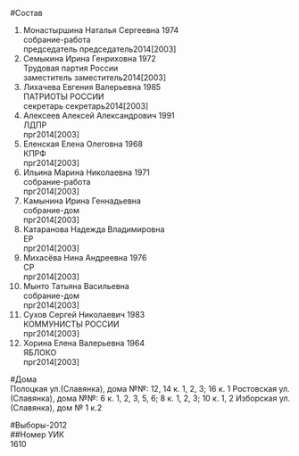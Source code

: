 #Состав  
1. Монастыршина Наталья Сергеевна 1974  
    собрание-работа  
    председатель председатель2014[2003]  
2. Семыкина Ирина Генриховна 1972  
    Трудовая партия России  
    заместитель заместитель2014[2003]  
3. Лихачева Евгения Валерьевна 1985  
    ПАТРИОТЫ РОССИИ  
    секретарь секретарь2014[2003]  
4. Алексеев Алексей Александрович 1991  
    ЛДПР  
    прг2014[2003]  
5. Еленская Елена Олеговна 1968  
    КПРФ  
    прг2014[2003]  
6. Ильина Марина Николаевна 1971  
    собрание-работа  
    прг2014[2003]  
7. Камынина Ирина Геннадьевна  
    собрание-дом  
    прг2014[2003]  
8. Катаранова Надежда Владимировна  
    ЕР  
    прг2014[2003]  
9. Михасёва Нина Андреевна 1976  
    СР  
    прг2014[2003]  
10. Мынто Татьяна Васильевна  
    собрание-дом  
    прг2014[2003]  
11. Сухов Сергей Николаевич 1983  
    КОММУНИСТЫ РОССИИ  
    прг2014[2003]  
12. Хорина Елена Валерьевна 1964  
    ЯБЛОКО  
    прг2014[2003]  
  
#Дома  
Полоцкая ул.(Славянка), дома №№: 12, 14 к. 1, 2, 3; 16 к. 1 Ростовская ул.(Славянка), дома №№: 6 к. 1, 2, 3, 5, 6; 8 к. 1, 2, 3; 10 к. 1, 2 Изборская ул.(Славянка), дом № 1 к.2  
  
#Выборы-2012  
##Номер УИК  
1610  

